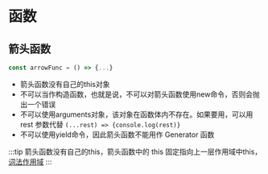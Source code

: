 # 函数

## 箭头函数
```js
const arrowFunc = () => {...}
```
* 箭头函数没有自己的this对象
* 不可以当作构造函数，也就是说，不可以对箭头函数使用new命令，否则会抛出一个错误
* 不可以使用arguments对象，该对象在函数体内不存在。如果要用，可以用 rest 参数代替 `(...rest) => {console.log(rest)}`
* 不可以使用yield命令，因此箭头函数不能用作 Generator 函数

:::tip
箭头函数没有自己的this，箭头函数中的 this 固定指向上一层作用域中this，[词法作用域](/frontend/scope#词法作用域)
:::